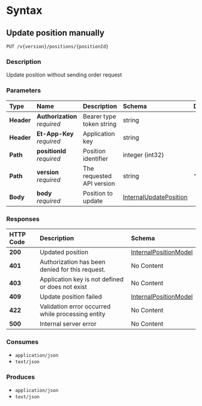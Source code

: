 # Syntax

## Update position manually

```text
PUT /v{version}/positions/{positionId}
```

### Description

Update position without sending order request

### Parameters

| Type | Name | Description | Schema | Default |
| :--- | :--- | :--- | :--- | :--- |
| **Header** | **Authorization**   _required_ | Bearer type token string | string |  |
| **Header** | **Et-App-Key**   _required_ | Application key | string |  |
| **Path** | **positionId**   _required_ | Position identifier | integer \(int32\) |  |
| **Path** | **version**   _required_ | The requested API version | string | `"1.0"` |
| **Body** | **body**   _required_ | Position to update | [InternalUpdatePosition](../../definitions.md#internalupdateposition) |  |

### Responses

| HTTP Code | Description | Schema |
| :--- | :--- | :--- |
| **200** | Updated position | [InternalPositionModel](../../definitions.md#internalpositionmodel) |
| **401** | Authorization has been denied for this request. | No Content |
| **403** | Application key is not defined or does not exist | No Content |
| **409** | Update position failed | [InternalPositionModel](../../definitions.md#internalpositionmodel) |
| **422** | Validation error occurred while processing entity | No Content |
| **500** | Internal server error | No Content |

### Consumes

* `application/json`
* `text/json`

### Produces

* `application/json`
* `text/json`

